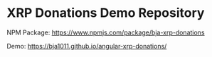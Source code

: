 # XRP Donations Demo Repository

NPM Package: 
https://www.npmjs.com/package/bja-xrp-donations

Demo: 
https://bja1011.github.io/angular-xrp-donations/
